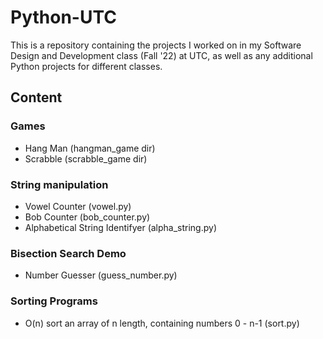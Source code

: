 # Python-UTC
This is a repository containing the projects I worked on in my Software Design and Development class (Fall '22) at UTC, as well as any additional Python projects for different classes. 
 
## Content

### Games
- Hang Man (hangman_game dir)
- Scrabble (scrabble_game dir)
### String manipulation
- Vowel Counter (vowel.py)
- Bob Counter (bob_counter.py)
- Alphabetical String Identifyer (alpha_string.py)
### Bisection Search Demo
- Number Guesser (guess_number.py)
### Sorting Programs
- O(n) sort an array of n length, containing numbers 0 - n-1 (sort.py)



